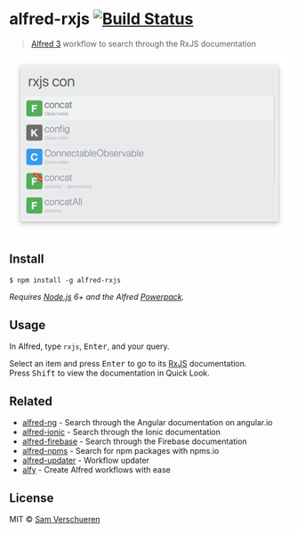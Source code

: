 # alfred-rxjs [![Build Status](https://travis-ci.org/SamVerschueren/alfred-rxjs.svg?branch=master)](https://travis-ci.org/SamVerschueren/alfred-rxjs)

> [Alfred 3](https://www.alfredapp.com/) workflow to search through the RxJS documentation

<img src="screenshot.png" width="694">


## Install

```
$ npm install -g alfred-rxjs
```

*Requires [Node.js](https://nodejs.org) 6+ and the Alfred [Powerpack](https://www.alfredapp.com/powerpack/).*


## Usage

In Alfred, type `rxjs`, <kbd>Enter</kbd>, and your query.

Select an item and press <kbd>Enter</kbd> to go to its [RxJS](http://reactivex.io/rxjs) documentation.<br>
Press <kbd>Shift</kbd> to view the documentation in Quick Look.


## Related

- [alfred-ng](https://github.com/SamVerschueren/alfred-ng) - Search through the Angular documentation on angular.io
- [alfred-ionic](https://github.com/SamVerschueren/alfred-ionic) - Search through the Ionic documentation
- [alfred-firebase](https://github.com/SamVerschueren/alfred-firebase) - Search through the Firebase documentation
- [alfred-npms](https://github.com/sindresorhus/alfred-npms) - Search for npm packages with npms.io
- [alfred-updater](https://github.com/samverschueren/alfred-updater) - Workflow updater
- [alfy](https://github.com/sindresorhus/alfy) - Create Alfred workflows with ease


## License

MIT © [Sam Verschueren](https://github.com/SamVerschueren)
